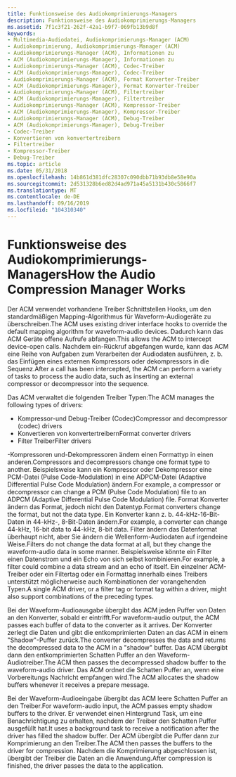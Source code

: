 ```yaml
---
title: Funktionsweise des Audiokomprimierungs-Managers
description: Funktionsweise des Audiokomprimierungs-Managers
ms.assetid: 7f1c3f21-262f-42a1-b9f7-069fb13b9d8f
keywords:
- Multimedia-Audiodatei, Audiokomprimierungs-Manager (ACM)
- Audiokomprimierung, Audiokomprimierungs-Manager (ACM)
- Audiokomprimierungs-Manager (ACM), Informationen zu
- ACM (Audiokomprimierungs-Manager), Informationen zu
- Audiokomprimierungs-Manager (ACM), Codec-Treiber
- ACM (Audiokomprimierungs-Manager), Codec-Treiber
- Audiokomprimierungs-Manager (ACM), Format Konverter-Treiber
- ACM (Audiokomprimierungs-Manager), Format Konverter-Treiber
- Audiokomprimierungs-Manager (ACM), Filtertreiber
- ACM (Audiokomprimierungs-Manager), Filtertreiber
- Audiokomprimierungs-Manager (ACM), Kompressor-Treiber
- ACM (Audiokomprimierungs-Manager), Kompressor-Treiber
- Audiokomprimierungs-Manager (ACM), Debug-Treiber
- ACM (Audiokomprimierungs-Manager), Debug-Treiber
- Codec-Treiber
- Konvertieren von konvertertreibern
- Filtertreiber
- Kompressor-Treiber
- Debug-Treiber
ms.topic: article
ms.date: 05/31/2018
ms.openlocfilehash: 14b861d381dfc28307c090dbb71b93db8e58e90a
ms.sourcegitcommit: 2d531328b6ed82d4ad971a45a5131b430c5866f7
ms.translationtype: MT
ms.contentlocale: de-DE
ms.lasthandoff: 09/16/2019
ms.locfileid: "104310340"
---
```

# <a name="how-the-audio-compression-manager-works"></a><span data-ttu-id="ef543-122">Funktionsweise des Audiokomprimierungs-Managers</span><span class="sxs-lookup"><span data-stu-id="ef543-122">How the Audio Compression Manager Works</span></span>

<span data-ttu-id="ef543-123">Der ACM verwendet vorhandene Treiber Schnittstellen Hooks, um den standardmäßigen Mapping-Algorithmus für Waveform-Audiogeräte zu überschreiben.</span><span class="sxs-lookup"><span data-stu-id="ef543-123">The ACM uses existing driver interface hooks to override the default mapping algorithm for waveform-audio devices.</span></span> <span data-ttu-id="ef543-124">Dadurch kann das ACM Geräte offene Aufrufe abfangen.</span><span class="sxs-lookup"><span data-stu-id="ef543-124">This allows the ACM to intercept device-open calls.</span></span> <span data-ttu-id="ef543-125">Nachdem ein-Rückruf abgefangen wurde, kann das ACM eine Reihe von Aufgaben zum Verarbeiten der Audiodaten ausführen, z. b. das Einfügen eines externen Kompressors oder dekompressors in die Sequenz.</span><span class="sxs-lookup"><span data-stu-id="ef543-125">After a call has been intercepted, the ACM can perform a variety of tasks to process the audio data, such as inserting an external compressor or decompressor into the sequence.</span></span>

<span data-ttu-id="ef543-126">Das ACM verwaltet die folgenden Treiber Typen:</span><span class="sxs-lookup"><span data-stu-id="ef543-126">The ACM manages the following types of drivers:</span></span>

-   <span data-ttu-id="ef543-127">Kompressor-und Debug-Treiber (Codec)</span><span class="sxs-lookup"><span data-stu-id="ef543-127">Compressor and decompressor (codec) drivers</span></span>
-   <span data-ttu-id="ef543-128">Konvertieren von konvertertreibern</span><span class="sxs-lookup"><span data-stu-id="ef543-128">Format converter drivers</span></span>
-   <span data-ttu-id="ef543-129">Filter Treiber</span><span class="sxs-lookup"><span data-stu-id="ef543-129">Filter drivers</span></span>

<span data-ttu-id="ef543-130">-Kompressoren und-Dekompressoren ändern einen Formattyp in einen anderen.</span><span class="sxs-lookup"><span data-stu-id="ef543-130">Compressors and decompressors change one format type to another.</span></span> <span data-ttu-id="ef543-131">Beispielsweise kann ein Kompressor oder Dekompressor eine PCM-Datei (Pulse Code-Modulation) in eine ADPCM-Datei (Adaptive Differential Pulse Code Modulation) ändern.</span><span class="sxs-lookup"><span data-stu-id="ef543-131">For example, a compressor or decompressor can change a PCM (Pulse Code Modulation) file to an ADPCM (Adaptive Differential Pulse Code Modulation) file.</span></span> <span data-ttu-id="ef543-132">Format Konverter ändern das Format, jedoch nicht den Datentyp.</span><span class="sxs-lookup"><span data-stu-id="ef543-132">Format converters change the format, but not the data type.</span></span> <span data-ttu-id="ef543-133">Ein Konverter kann z. b. 44-kHz-16-Bit-Daten in 44-kHz-, 8-Bit-Daten ändern.</span><span class="sxs-lookup"><span data-stu-id="ef543-133">For example, a converter can change 44-kHz, 16-bit data to 44-kHz, 8-bit data.</span></span> <span data-ttu-id="ef543-134">Filter ändern das Datenformat überhaupt nicht, aber Sie ändern die Wellenform-Audiodaten auf irgendeine Weise.</span><span class="sxs-lookup"><span data-stu-id="ef543-134">Filters do not change the data format at all, but they change the waveform-audio data in some manner.</span></span> <span data-ttu-id="ef543-135">Beispielsweise könnte ein Filter einen Datenstrom und ein Echo von sich selbst kombinieren.</span><span class="sxs-lookup"><span data-stu-id="ef543-135">For example, a filter could combine a data stream and an echo of itself.</span></span> <span data-ttu-id="ef543-136">Ein einzelner ACM-Treiber oder ein Filtertag oder ein Formattag innerhalb eines Treibers unterstützt möglicherweise auch Kombinationen der vorangehenden Typen.</span><span class="sxs-lookup"><span data-stu-id="ef543-136">A single ACM driver, or a filter tag or format tag within a driver, might also support combinations of the preceding types.</span></span>

<span data-ttu-id="ef543-137">Bei der Waveform-Audioausgabe übergibt das ACM jeden Puffer von Daten an den Konverter, sobald er eintrifft.</span><span class="sxs-lookup"><span data-stu-id="ef543-137">For waveform-audio output, the ACM passes each buffer of data to the converter as it arrives.</span></span> <span data-ttu-id="ef543-138">Der Konverter zerlegt die Daten und gibt die entkomprimierten Daten an das ACM in einem "Shadow"-Puffer zurück.</span><span class="sxs-lookup"><span data-stu-id="ef543-138">The converter decompresses the data and returns the decompressed data to the ACM in a "shadow" buffer.</span></span> <span data-ttu-id="ef543-139">Das ACM übergibt dann den entkomprimierten Schatten Puffer an den Waveform-Audiotreiber.</span><span class="sxs-lookup"><span data-stu-id="ef543-139">The ACM then passes the decompressed shadow buffer to the waveform-audio driver.</span></span> <span data-ttu-id="ef543-140">Das ACM ordnet die Schatten Puffer an, wenn eine Vorbereitungs Nachricht empfangen wird.</span><span class="sxs-lookup"><span data-stu-id="ef543-140">The ACM allocates the shadow buffers whenever it receives a prepare message.</span></span>

<span data-ttu-id="ef543-141">Bei der Waveform-Audioeingabe übergibt das ACM leere Schatten Puffer an den Treiber.</span><span class="sxs-lookup"><span data-stu-id="ef543-141">For waveform-audio input, the ACM passes empty shadow buffers to the driver.</span></span> <span data-ttu-id="ef543-142">Er verwendet einen Hintergrund Task, um eine Benachrichtigung zu erhalten, nachdem der Treiber den Schatten Puffer ausgefüllt hat.</span><span class="sxs-lookup"><span data-stu-id="ef543-142">It uses a background task to receive a notification after the driver has filled the shadow buffer.</span></span> <span data-ttu-id="ef543-143">Der ACM übergibt die Puffer dann zur Komprimierung an den Treiber.</span><span class="sxs-lookup"><span data-stu-id="ef543-143">The ACM then passes the buffers to the driver for compression.</span></span> <span data-ttu-id="ef543-144">Nachdem die Komprimierung abgeschlossen ist, übergibt der Treiber die Daten an die Anwendung.</span><span class="sxs-lookup"><span data-stu-id="ef543-144">After compression is finished, the driver passes the data to the application.</span></span>

 

 




